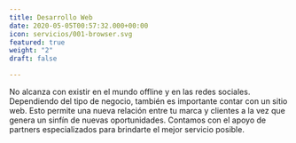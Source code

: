 ```yaml
---
title: Desarrollo Web
date: 2020-05-05T00:57:32.000+00:00
icon: servicios/001-browser.svg
featured: true
weight: "2"
draft: false

---
```

No alcanza con existir en el mundo offline y en las redes sociales. Dependiendo del tipo de negocio, también es importante contar con un sitio web. Esto permite una nueva relación entre tu marca y clientes a la vez que genera un sinfín de nuevas oportunidades. Contamos con el apoyo de partners especializados para brindarte el mejor servicio posible.